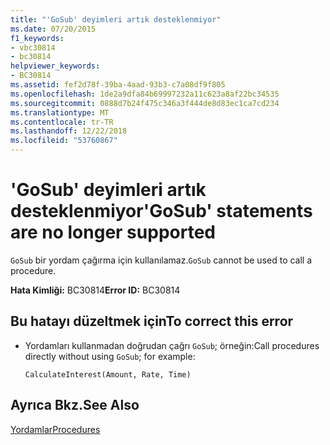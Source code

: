```yaml
---
title: "'GoSub' deyimleri artık desteklenmiyor"
ms.date: 07/20/2015
f1_keywords:
- vbc30814
- bc30814
helpviewer_keywords:
- BC30814
ms.assetid: fef2d78f-39ba-4aad-93b3-c7a08df9f805
ms.openlocfilehash: 1de2a9dfa84b69997232a11c623a8af22bc34535
ms.sourcegitcommit: 0888d7b24f475c346a3f444de8d83ec1ca7cd234
ms.translationtype: MT
ms.contentlocale: tr-TR
ms.lasthandoff: 12/22/2018
ms.locfileid: "53760867"
---
```

# <a name="gosub-statements-are-no-longer-supported"></a><span data-ttu-id="dead3-102">'GoSub' deyimleri artık desteklenmiyor</span><span class="sxs-lookup"><span data-stu-id="dead3-102">'GoSub' statements are no longer supported</span></span>
<span data-ttu-id="dead3-103">`GoSub` bir yordam çağırma için kullanılamaz.</span><span class="sxs-lookup"><span data-stu-id="dead3-103">`GoSub` cannot be used to call a procedure.</span></span>  
  
 <span data-ttu-id="dead3-104">**Hata Kimliği:** BC30814</span><span class="sxs-lookup"><span data-stu-id="dead3-104">**Error ID:** BC30814</span></span>  
  
## <a name="to-correct-this-error"></a><span data-ttu-id="dead3-105">Bu hatayı düzeltmek için</span><span class="sxs-lookup"><span data-stu-id="dead3-105">To correct this error</span></span>  
  
-   <span data-ttu-id="dead3-106">Yordamları kullanmadan doğrudan çağrı `GoSub`; örneğin:</span><span class="sxs-lookup"><span data-stu-id="dead3-106">Call procedures directly without using `GoSub`; for example:</span></span>  
  
    ```  
    CalculateInterest(Amount, Rate, Time)  
    ```  
  
## <a name="see-also"></a><span data-ttu-id="dead3-107">Ayrıca Bkz.</span><span class="sxs-lookup"><span data-stu-id="dead3-107">See Also</span></span>  
 [<span data-ttu-id="dead3-108">Yordamlar</span><span class="sxs-lookup"><span data-stu-id="dead3-108">Procedures</span></span>](../../visual-basic/programming-guide/language-features/procedures/index.md)
